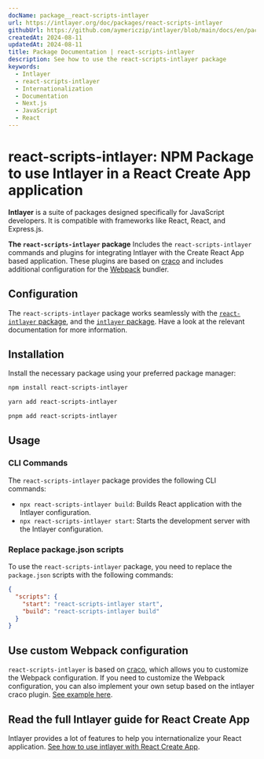 ```yaml
---
docName: package__react-scripts-intlayer
url: https://intlayer.org/doc/packages/react-scripts-intlayer
githubUrl: https://github.com/aymericzip/intlayer/blob/main/docs/en/packages/react-scripts-intlayer/index.md
createdAt: 2024-08-11
updatedAt: 2024-08-11
title: Package Documentation | react-scripts-intlayer
description: See how to use the react-scripts-intlayer package
keywords:
  - Intlayer
  - react-scripts-intlayer
  - Internationalization
  - Documentation
  - Next.js
  - JavaScript
  - React
---
```


# react-scripts-intlayer: NPM Package to use Intlayer in a React Create App application

**Intlayer** is a suite of packages designed specifically for JavaScript developers. It is compatible with frameworks like React, React, and Express.js.

**The `react-scripts-intlayer` package** Includes the `react-scripts-intlayer` commands and plugins for integrating Intlayer with the Create React App based application. These plugins are based on [craco](https://craco.js.org/) and includes additional configuration for the [Webpack](https://webpack.js.org/) bundler.

## Configuration

The `react-scripts-intlayer` package works seamlessly with the [`react-intlayer` package](https://github.com/aymericzip/intlayer/blob/main/docs/en/packages/react-intlayer/index.md), and the [`intlayer` package](https://github.com/aymericzip/intlayer/blob/main/docs/en/packages/intlayer/index.md). Have a look at the relevant documentation for more information.

## Installation

Install the necessary package using your preferred package manager:

```bash packageManager="npm"
npm install react-scripts-intlayer
```

```bash packageManager="yarn"
yarn add react-scripts-intlayer
```

```bash packageManager="pnpm"
pnpm add react-scripts-intlayer
```

## Usage

### CLI Commands

The `react-scripts-intlayer` package provides the following CLI commands:

- `npx react-scripts-intlayer build`: Builds React application with the Intlayer configuration.
- `npx react-scripts-intlayer start`: Starts the development server with the Intlayer configuration.

### Replace package.json scripts

To use the `react-scripts-intlayer` package, you need to replace the `package.json` scripts with the following commands:

```json fileName="package.json"
{
  "scripts": {
    "start": "react-scripts-intlayer start",
    "build": "react-scripts-intlayer build"
  }
}
```

## Use custom Webpack configuration

`react-scripts-intlayer` is based on [craco](https://craco.js.org/), which allows you to customize the Webpack configuration.
If you need to customize the Webpack configuration, you can also implement your own setup based on the intlayer craco plugin. [See example here](https://github.com/aymericzip/intlayer/blob/main/examples/react-app/craco.config.js).

## Read the full Intlayer guide for React Create App

Intlayer provides a lot of features to help you internationalize your React application.
[See how to use intlayer with React Create App](https://github.com/aymericzip/intlayer/blob/main/docs/en/intlayer_with_create_react_app.md).
